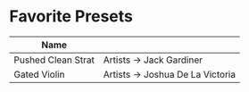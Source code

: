 # Favorite Presets

| Name               |                                  |
| ------------------ | -------------------------------- |
| Pushed Clean Strat | Artists -> Jack Gardiner         |
| Gated Violin       | Artists -> Joshua De La Victoria |
